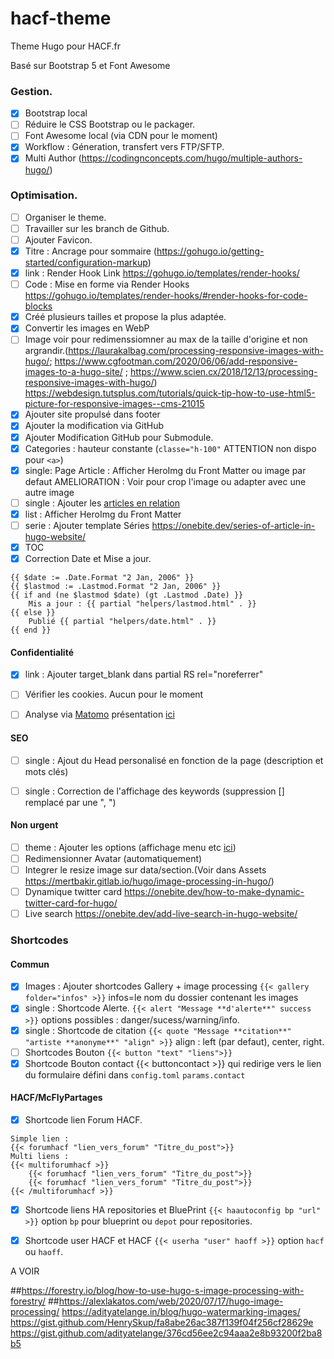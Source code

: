# hacf-theme
Theme Hugo pour HACF.fr

Basé sur Bootstrap 5 et Font Awesome

### Gestion.
* [X] Bootstrap local
* [ ] Réduire le CSS Bootstrap ou le packager.
* [ ] Font Awesome local (via CDN pour le moment)
* [X] Workflow : Géneration, transfert vers FTP/SFTP.
* [X] Multi Author (https://codingnconcepts.com/hugo/multiple-authors-hugo/)

### Optimisation.
* [ ] Organiser le theme.
* [ ] Travailler sur les branch de Github.
* [ ] Ajouter Favicon.
* [X] Titre : Ancrage pour sommaire (https://gohugo.io/getting-started/configuration-markup)
* [X] link : Render Hook Link https://gohugo.io/templates/render-hooks/
* [ ] Code : Mise en forme via Render Hooks https://gohugo.io/templates/render-hooks/#render-hooks-for-code-blocks
* [X] Créé plusieurs tailles  et propose la plus adaptée.
* [X] Convertir les images en WebP
* [ ] Image voir pour redimenssiomner au max de la taille d'origine et non argrandir.(https://laurakalbag.com/processing-responsive-images-with-hugo/; https://www.cgfootman.com/2020/06/06/add-responsive-images-to-a-hugo-site/ ; https://www.scien.cx/2018/12/13/processing-responsive-images-with-hugo/) https://webdesign.tutsplus.com/tutorials/quick-tip-how-to-use-html5-picture-for-responsive-images--cms-21015
* [X] Ajouter site propulsé dans footer
* [X] Ajouter la modification via GitHub
* [X] Ajouter Modification GitHub pour Submodule.
* [X] Categories : hauteur constante (`classe="h-100"` ATTENTION non dispo pour `<a>`)
* [X] single: Page Article : Afficher HeroImg du Front Matter ou image par defaut AMELIORATION : Voir pour crop l'image ou adapter avec une autre image
* [ ] single : Ajouter les [articles en relation](https://bout2code.fr/tutos/creer-un-site-avec-hugo/comment-creer-un-site-avec-hugo-partie-7-ajouter-du-contenu-en-relation/)
* [X] list : Afficher HeroImg du Front Matter
* [ ] serie : Ajouter template Séries https://onebite.dev/series-of-article-in-hugo-website/
* [X] TOC
* [X] Correction Date et Mise a jour.
```
{{ $date := .Date.Format "2 Jan, 2006" }}
{{ $lastmod := .Lastmod.Format "2 Jan, 2006" }}
{{ if and (ne $lastmod $date) (gt .Lastmod .Date) }}
    Mis a jour : {{ partial "helpers/lastmod.html" . }}
{{ else }}
    Publié {{ partial "helpers/date.html" . }}
{{ end }}
```
  
#### Confidentialité
* [X] link : Ajouter target_blank dans partial RS rel="noreferrer"
* [ ] Vérifier les cookies. Aucun pour le moment
* [ ] Analyse via [Matomo](https://fr.matomo.org/) présentation [ici](https://zestedesavoir.com/tutoriels/2508/matomo-analytics/)


#### SEO
* [ ] single : Ajout du Head personalisé en fonction de la page (description et mots clés)
* [ ] single : Correction de l'affichage des keywords (suppression [] remplacé par une ", ")


#### Non urgent
* [ ] theme : Ajouter les options (affichage menu etc [ici](https://github.com/razonyang/hugo-theme-bootstrap/tree/master/layouts/partials/sidebar))
* [ ] Redimensionner Avatar (automatiquement)
* [ ] Integrer le resize image sur data/section.(Voir dans Assets https://mertbakir.gitlab.io/hugo/image-processing-in-hugo/)
* [ ] Dynamique twitter card https://onebite.dev/how-to-make-dynamic-twitter-card-for-hugo/
* [ ] Live search https://onebite.dev/add-live-search-in-hugo-website/

### Shortcodes
#### Commun
* [X] Images : Ajouter shortcodes Gallery + image processing `{{< gallery folder="infos" >}}` infos=le nom du dossier contenant les images
* [X] single : Shortcode Alerte. `{{< alert "Message **d'alerte**" success >}}` options possibles : danger/sucess/warning/info.
* [X] single : Shortcode de citation `{{< quote "Message **citation**" "artiste **anonyme**" "align" >}}` align : left (par defaut), center, right.
* [ ] Shortcodes Bouton `{{< button "text" "liens">}}`
* [X] Shortcode Bouton contact {{< buttoncontact >}} qui redirige vers le lien du formulaire défini dans `config.toml` `params.contact`

#### HACF/McFlyPartages
* [X] Shortcode lien Forum HACF. 
```
Simple lien : 
{{< forumhacf "lien_vers_forum" "Titre_du_post">}} 
Multi liens : 
{{< multiforumhacf >}}
    {{< forumhacf "lien_vers_forum" "Titre_du_post">}}
    {{< forumhacf "lien_vers_forum" "Titre_du_post">}}
{{< /multiforumhacf >}}
```
* [X] Shortcode liens HA repositories et BluePrint `{{< haautoconfig bp "url" >}}` option `bp` pour blueprint ou `depot` pour repositories.
* [X] Shortcode user HACF et HACF `{{< userha "user" haoff >}}` option `hacf` ou `haoff`.


A VOIR

##https://forestry.io/blog/how-to-use-hugo-s-image-processing-with-forestry/
##https://alexlakatos.com/web/2020/07/17/hugo-image-processing/
https://adityatelange.in/blog/hugo-watermarking-images/
https://gist.github.com/HenrySkup/fa8abe26ac387f139f04f256cf28629e
https://gist.github.com/adityatelange/376cd56ee2c94aaa2e8b93200f2ba8b5
